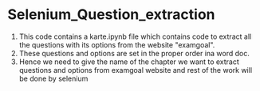 # Selenium_Question_extraction

1) This code contains a karte.ipynb file which contains code to extract all the questions with its options from the website "examgoal".
2) These questions and options are set in the proper order ina word doc.
3) Hence we need to give the name of the chapter we want to extract questions and options from examgoal website and rest of the work will be done by selenium
